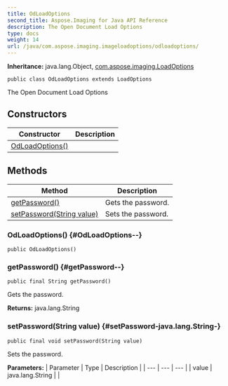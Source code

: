 ```yaml
---
title: OdLoadOptions
second_title: Aspose.Imaging for Java API Reference
description: The Open Document Load Options
type: docs
weight: 14
url: /java/com.aspose.imaging.imageloadoptions/odloadoptions/
---
```

**Inheritance:**
java.lang.Object, [com.aspose.imaging.LoadOptions](../../com.aspose.imaging/loadoptions)
```
public class OdLoadOptions extends LoadOptions
```

The Open Document Load Options
## Constructors

| Constructor | Description |
| --- | --- |
| [OdLoadOptions()](#OdLoadOptions--) |  |
## Methods

| Method | Description |
| --- | --- |
| [getPassword()](#getPassword--) | Gets the password. |
| [setPassword(String value)](#setPassword-java.lang.String-) | Sets the password. |
### OdLoadOptions() {#OdLoadOptions--}
```
public OdLoadOptions()
```


### getPassword() {#getPassword--}
```
public final String getPassword()
```


Gets the password.

**Returns:**
java.lang.String
### setPassword(String value) {#setPassword-java.lang.String-}
```
public final void setPassword(String value)
```


Sets the password.

**Parameters:**
| Parameter | Type | Description |
| --- | --- | --- |
| value | java.lang.String |  |

